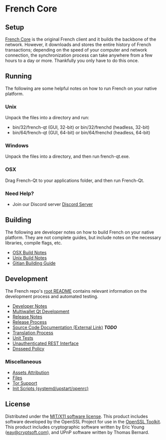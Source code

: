 French Core
=====================

Setup
---------------------
[French Core](http://savebitcoin.io) is the original French client and it builds the backbone of the network. However, it downloads and stores the entire history of French transactions; depending on the speed of your computer and network connection, the synchronization process can take anywhere from a few hours to a day or more. Thankfully you only have to do this once.

Running
---------------------
The following are some helpful notes on how to run French on your native platform.

### Unix

Unpack the files into a directory and run:

- bin/32/french-qt (GUI, 32-bit) or bin/32/frenchd (headless, 32-bit)
- bin/64/french-qt (GUI, 64-bit) or bin/64/frenchd (headless, 64-bit)

### Windows

Unpack the files into a directory, and then run french-qt.exe.

### OSX

Drag French-Qt to your applications folder, and then run French-Qt.

### Need Help?

* Join our Discord server [Discord Server](https://discord.savebitcoin.io)

Building
---------------------
The following are developer notes on how to build French on your native platform. They are not complete guides, but include notes on the necessary libraries, compile flags, etc.

- [OSX Build Notes](build-osx.md)
- [Unix Build Notes](build-unix.md)
- [Gitian Building Guide](gitian-building.md)

Development
---------------------
The French repo's [root README](https://github.com/french/french/blob/master/README.md) contains relevant information on the development process and automated testing.

- [Developer Notes](developer-notes.md)
- [Multiwallet Qt Development](multiwallet-qt.md)
- [Release Notes](release-notes.md)
- [Release Process](release-process.md)
- [Source Code Documentation (External Link)](https://dev.visucore.com/bitcoin/doxygen/) ***TODO***
- [Translation Process](translation_process.md)
- [Unit Tests](unit-tests.md)
- [Unauthenticated REST Interface](REST-interface.md)
- [Dnsseed Policy](dnsseed-policy.md)

### Miscellaneous
- [Assets Attribution](assets-attribution.md)
- [Files](files.md)
- [Tor Support](tor.md)
- [Init Scripts (systemd/upstart/openrc)](init.md)

License
---------------------
Distributed under the [MIT/X11 software license](http://www.opensource.org/licenses/mit-license.php).
This product includes software developed by the OpenSSL Project for use in the [OpenSSL Toolkit](https://www.openssl.org/). This product includes
cryptographic software written by Eric Young ([eay@cryptsoft.com](mailto:eay@cryptsoft.com)), and UPnP software written by Thomas Bernard.
